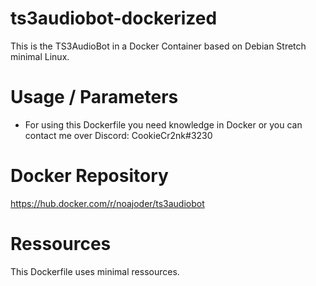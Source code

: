 # ts3audiobot-dockerized

This is the TS3AudioBot in a Docker Container based on Debian Stretch minimal Linux.

# Usage / Parameters

* For using this Dockerfile you need knowledge in Docker or you can contact me over Discord: CookieCr2nk#3230

# Docker Repository

https://hub.docker.com/r/noajoder/ts3audiobot

# Ressources

This Dockerfile uses minimal ressources.

